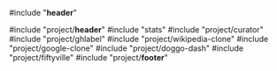 #include "__header__"

#include "project/__header__"
#include "stats"
#include "project/curator"
#include "project/ghlabel"
#include "project/wikipedia-clone"
#include "project/google-clone"
#include "project/doggo-dash"
#include "project/fiftyville"
#include "project/__footer__"
